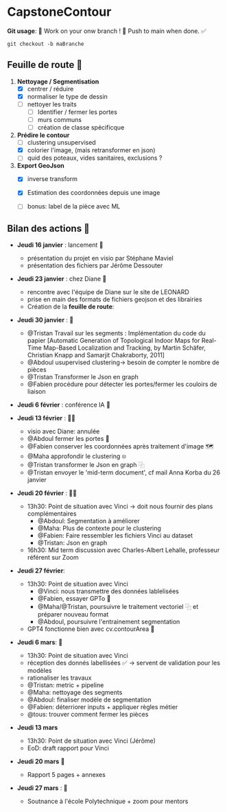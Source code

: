 # CapstoneContour

**Git usage**: 🚧 Work on your onw branch ! 🚧 Push to main when done. ✅
```shell
git checkout -b maBranche
```
</div>


## Feuille de route 📝
1. **Nettoyage / Segmentisation**
    - [X] centrer / réduire
    - [X] normaliser le type de dessin
    - [ ] nettoyer les traits
        - [ ] Identifier / fermer les portes
        - [ ] murs communs
        - [ ] création de classe spécificque
2. **Prédire le contour**
    - [ ] clustering unsupervised
    - [X] colorier l'image, (mais retransformer en json)
    - [ ] quid des poteaux, vides sanitaires, exclusions ?
3. **Export GeoJson**
    - [X] inverse transform
    - [X] Estimation des coordonnées depuis une image
    - [ ] bonus: label de la pièce avec ML


## Bilan des actions 📆
- **Jeudi 16 janvier** : lancement 🚀
  - présentation du projet en visio par Stéphane Maviel
  - présentation des fichiers par Jérôme Dessouter

- **Jeudi 23 janvier** : chez Diane 🏬
  - rencontre avec l'équipe de Diane sur le site de LEONARD
  - prise en main des formats de fichiers geojson et des librairies
  - Création de la **feuille de route**:

- **Jeudi 30 janvier** : 🦺
  - @Tristan Travail sur les segments : Implémentation du code du papier [Automatic Generation of Topological Indoor Maps for Real-Time Map-Based Localization and Tracking, by Martin Schäfer, Christian Knapp and Samarjit Chakraborty, 2011]
  - @Abdoul usupervised clustering-> besoin de compter le nombre de pièces
  - @Tristan Transformer le Json en graph
  - @Fabien procédure pour détecter les portes/fermer les couloirs de liaison

- **Jeudi 6 février** : conférence IA 🤖

- **Jeudi 13 février** : 👨‍💻
    - visio avec Diane: annulée
    - @Abdoul fermer les portes 🚪
    - @Fabien conserver les coordonnées après traitement d'image 🗺️
    - @Maha approfondir le clustering ፨
    - @Tristan transformer le Json en graph ⿻
    - @Tristan envoyer le 'mid-term document', cf mail Anna Korba du 26 janvier   
 
- **Jeudi 20 février** : 👨‍💻
    - 13h30: Point de situation avec Vinci -> doit nous fournir des plans complémentaires
        - @Abdoul: Segmentation à améliorer
        - @Maha: Plus de contexte pour le clustering
        - @Fabien: Faire ressembler les fichiers Vinci au dataset
        - @Tristan: Json en graph
    - 16h30: Mid term discussion avec Charles-Albert Lehalle, professeur référent sur Zoom
  
- **Jeudi 27 février**:
    - 13h30: Point de situation avec Vinci
        - @Vinci: nous transmettre des données lablelisées
        - @Fabien, essayer GPTo 👀
        - @Maha/@Tristan, poursuivre le traitement vectoriel ⿻ et préparer nouveau format
        - @Abdoul, poursuivre l'entrainement segmentation
    - GPT4 fonctionne bien avec cv.contourArea 🎉

- **Jeudi 6 mars**: 📍
    - 13h30: Point de situation avec Vinci
    - réception des donnés labellisées ✅ -> servent de validation pour les modèles
    - rationaliser les travaux 
    - @Tristan: metric + pipeline
    - @Maha: nettoyage des segments
    - @Abdoul: finaliser modèle de segmentation
    - @Fabien: déterriorer inputs + appliquer règles métier
    - @tous: trouver comment fermer les pièces

- **Jeudi 13 mars**
    - 13h30: Point de situation avec Vinci (Jérôme)
    - EoD: draft rapport pour Vinci


- **Jeudi 20 mars** 📑
   -  Rapport 5 pages + annexes

-  **Jeudi 27 mars** : 🎤
    - Soutnance à l'école Polytechnique + zoom pour mentors

